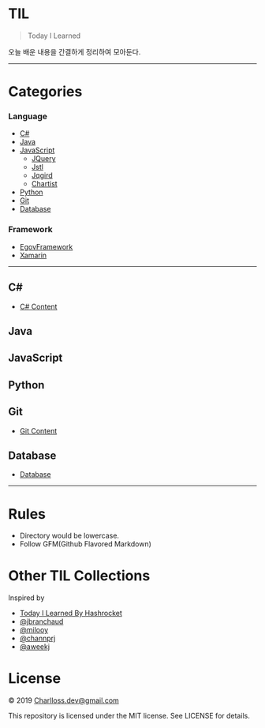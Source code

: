 # TIL
> Today I Learned

오늘 배운 내용을 간결하게 정리하여 모아둔다.

---


# Categories

### Language

* [C#](#c#)
* [Java](#java)
* [JavaScript](#javascript)
    + [JQuery](#jquery)
    + [Jstl](#jstl)
    + [Jqgird](#jqgrid)
    + [Chartist](#chartist)
* [Python](#python)
* [Git](#git)
* [Database](#database)


### Framework

* [EgovFramework](#egov-framework)
* [Xamarin](#xamarin)

---


## C#

* [C# Content](./c%23/C%23_Content.md)

## Java

## JavaScript

## Python

## Git

* [Git Content](./git/Git_Content.md)

## Database

* [Database](./database/Db2_Content.md)

---

# Rules

* Directory would be lowercase.
* Follow GFM(Github Flavored Markdown)

# Other TIL Collections

Inspired by

* [Today I Learned By Hashrocket](https://til.hashrocket.com/)
* [@jbranchaud](https://github.com/jbranchaud/til)
* [@milooy](https://github.com/milooy/TIL)
* [@channprj](https://github.com/channprj/TIL)
* [@aweekj](https://github.com/aweekj/TIL)

# License

© 2019 Charlloss.dev@gmail.com

This repository is licensed under the MIT license. See LICENSE for details.
